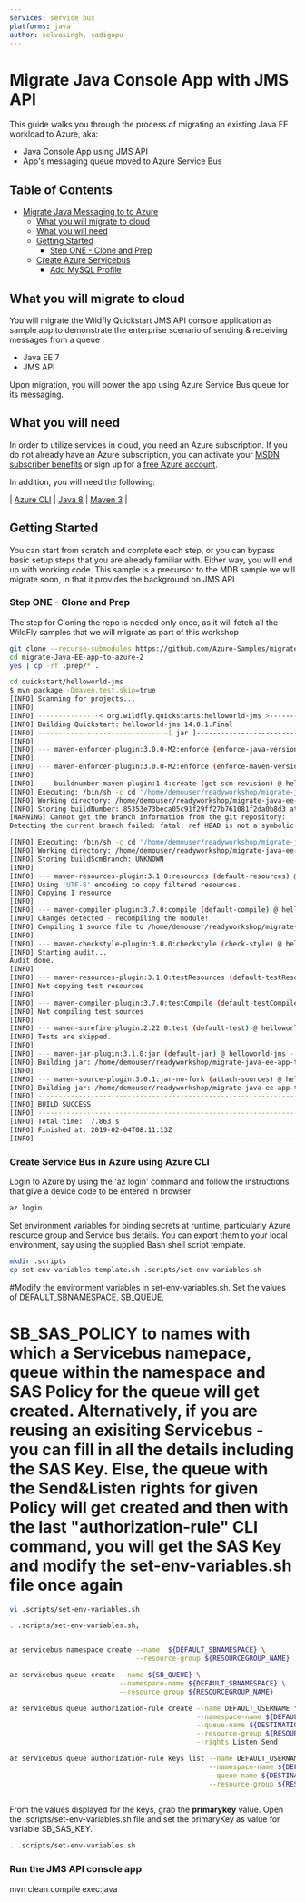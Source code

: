 ```yaml
---
services: service bus
platforms: java
author: selvasingh, sadigopu
---
```


# Migrate Java Console App with JMS API
This guide walks you through the process of migrating an 
existing Java EE workload to Azure, aka:
 
- Java Console App using JMS API 
- App's messaging queue moved to Azure Service Bus 

## Table of Contents
 * [Migrate Java Messaging to to Azure](#migrate-java-ee-app-to-azure)
      * [What you will migrate to cloud](#what-you-will-migrate-to-cloud)
      * [What you will need](#what-you-will-need)
      * [Getting Started](#getting-started)
         * [Step ONE - Clone and Prep](#step-one---clone-and-prep)
      * [Create Azure Servicebus](#)
        * [Add MySQL Profile](#add-mysql-profile)
## What you will migrate to cloud

You will migrate the Wildfly Quickstart JMS API console application as 
sample app to demonstrate the enterprise scenario of sending & receiving messages
from a queue :

- Java EE 7
- JMS API

Upon migration, you will power the app using 
Azure Service Bus queue for its messaging.

## What you will need

In order to utilize services in cloud, you need 
an Azure subscription. If you do not already have an Azure 
subscription, you can activate your 
[MSDN subscriber benefits](https://azure.microsoft.com/pricing/member-offers/msdn-benefits-details/) 
or sign up for a 
[free Azure account]((https://azure.microsoft.com/pricing/free-trial/)).

In addition, you will need the following:

| [Azure CLI](http://docs.microsoft.com/cli/azure/overview) 
| [Java 8](https://www.azul.com/downloads/azure-only/zulu/) 
| [Maven 3](http://maven.apache.org/) 
|
## Getting Started

You can start from scratch and complete each step, or 
you can bypass basic setup steps that you are already 
familiar with. Either way, you will end up with working code.
This sample is a precursor to the MDB sample we will migrate
soon, in that it provides the background on JMS API

### Step ONE - Clone and Prep

The step for Cloning the repo is needed only once, as it
will fetch all the WildFly samples that we will migrate
as part of this workshop

```bash
git clone --recurse-submodules https://github.com/Azure-Samples/migrate-java-ee-app-to-azure-2
cd migrate-Java-EE-app-to-azure-2
yes | cp -rf .prep/* .

cd quickstart/helloworld-jms
$ mvn package -Dmaven.test.skip=true
[INFO] Scanning for projects...
[INFO]
[INFO] ---------------< org.wildfly.quickstarts:helloworld-jms >---------------
[INFO] Building Quickstart: helloworld-jms 14.0.1.Final
[INFO] --------------------------------[ jar ]---------------------------------
[INFO]
[INFO] --- maven-enforcer-plugin:3.0.0-M2:enforce (enforce-java-version) @ helloworld-jms ---
[INFO]
[INFO] --- maven-enforcer-plugin:3.0.0-M2:enforce (enforce-maven-version) @ helloworld-jms ---
[INFO]
[INFO] --- buildnumber-maven-plugin:1.4:create (get-scm-revision) @ helloworld-jms ---
[INFO] Executing: /bin/sh -c cd '/home/demouser/readyworkshop/migrate-java-ee-app-to-azure-2/quickstart/helloworld-jms' && 'git' 'rev-parse' '--verify' 'HEAD'
[INFO] Working directory: /home/demouser/readyworkshop/migrate-java-ee-app-to-azure-2/quickstart/helloworld-jms
[INFO] Storing buildNumber: 85353e73beca05c91f29ff27b761081f2da0b8d3 at timestamp: 1549267868998
[WARNING] Cannot get the branch information from the git repository:
Detecting the current branch failed: fatal: ref HEAD is not a symbolic ref

[INFO] Executing: /bin/sh -c cd '/home/demouser/readyworkshop/migrate-java-ee-app-to-azure-2/quickstart/helloworld-jms' && 'git' 'rev-parse' '--verify' 'HEAD'
[INFO] Working directory: /home/demouser/readyworkshop/migrate-java-ee-app-to-azure-2/quickstart/helloworld-jms
[INFO] Storing buildScmBranch: UNKNOWN
[INFO]
[INFO] --- maven-resources-plugin:3.1.0:resources (default-resources) @ helloworld-jms ---
[INFO] Using 'UTF-8' encoding to copy filtered resources.
[INFO] Copying 1 resource
[INFO]
[INFO] --- maven-compiler-plugin:3.7.0:compile (default-compile) @ helloworld-jms ---
[INFO] Changes detected - recompiling the module!
[INFO] Compiling 1 source file to /home/demouser/readyworkshop/migrate-java-ee-app-to-azure-2/quickstart/helloworld-jms/target/classes
[INFO]
[INFO] --- maven-checkstyle-plugin:3.0.0:checkstyle (check-style) @ helloworld-jms ---
[INFO] Starting audit...
Audit done.
[INFO]
[INFO] --- maven-resources-plugin:3.1.0:testResources (default-testResources) @ helloworld-jms ---
[INFO] Not copying test resources
[INFO]
[INFO] --- maven-compiler-plugin:3.7.0:testCompile (default-testCompile) @ helloworld-jms ---
[INFO] Not compiling test sources
[INFO]
[INFO] --- maven-surefire-plugin:2.22.0:test (default-test) @ helloworld-jms ---
[INFO] Tests are skipped.
[INFO]
[INFO] --- maven-jar-plugin:3.1.0:jar (default-jar) @ helloworld-jms ---
[INFO] Building jar: /home/demouser/readyworkshop/migrate-java-ee-app-to-azure-2/quickstart/helloworld-jms/target/helloworld-jms.jar
[INFO]
[INFO] --- maven-source-plugin:3.0.1:jar-no-fork (attach-sources) @ helloworld-jms ---
[INFO] Building jar: /home/demouser/readyworkshop/migrate-java-ee-app-to-azure-2/quickstart/helloworld-jms/target/helloworld-jms-sources.jar
[INFO] ------------------------------------------------------------------------
[INFO] BUILD SUCCESS
[INFO] ------------------------------------------------------------------------
[INFO] Total time:  7.863 s
[INFO] Finished at: 2019-02-04T08:11:13Z
[INFO] ------------------------------------------------------------------------

```

### Create Service Bus in Azure using Azure CLI
Login to Azure by using the 'az login' command and follow the instructions that give a device code to be entered in browser

```bash
az login
```
Set environment variables for binding secrets at runtime, 
particularly Azure resource group and Service bus details. You can 
export them to your local environment, say using the supplied
Bash shell script template.

```bash
mkdir .scripts
cp set-env-variables-template.sh .scripts/set-env-variables.sh
```
#Modify the environment variables in set-env-variables.sh. Set the values of DEFAULT_SBNAMESPACE, SB_QUEUE,
# SB_SAS_POLICY  to names with which a Servicebus namepace, queue within the namespace and SAS Policy for the queue will get created. Alternatively, if you are reusing an exisiting Servicebus - you can fill in all the details including the SAS Key. Else, the queue with the Send&Listen rights for given Policy will get created and then with the last "authorization-rule" CLI command, you will get the SAS Key and modify the set-env-variables.sh file once again

```bash
vi .scripts/set-env-variables.sh

. .scripts/set-env-variables.sh, 


az servicebus namespace create --name  ${DEFAULT_SBNAMESPACE} \
                               --resource-group ${RESOURCEGROUP_NAME}

az servicebus queue create --name ${SB_QUEUE} \
                           --namespace-name ${DEFAULT_SBNAMESPACE} \
                           --resource-group ${RESOURCEGROUP_NAME}

az servicebus queue authorization-rule create --name DEFAULT_USERNAME \
                                              --namespace-name ${DEFAULT_SBNAMESPACE} \
                                              --queue-name ${DESTINATION_QUEUE} \
                                              --resource-group ${RESOURCEGROUP_NAME} \
                                              --rights Listen Send

az servicebus queue authorization-rule keys list --name DEFAULT_USERNAME \
                                                 --namespace-name ${DEFAULT_SBNAMESPACE} \
                                                 --queue-name ${DESTINATION_QUEUE} \
                                                 --resource-group ${RESOURCEGROUP_NAME}
                                                
```

From the values displayed for the keys, grab the <b>primarykey</b> value. Open the .scripts/set-env-variables.sh file and set the primaryKey as value for variable SB_SAS_KEY.

```bash
. .scripts/set-env-variables.sh
```

### Run the JMS API console app
mvn clean compile exec:java